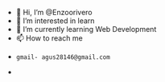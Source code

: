 - 👋 Hi, I’m @Enzoorivero
- 👀 I’m interested in learn
- 🌱 I’m currently learning Web Development
- 📫 How to reach me 
-     gmail- agus28146@gmail.com
-   

<!---
Enzoorivero/Enzoorivero is a ✨ special ✨ repository because its `README.md` (this file) appears on your GitHub profile.
You can click the Preview link to take a look at your changes.
--->
